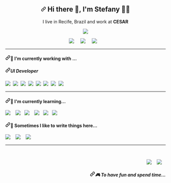 <article class="markdown-body entry-content container-lg f5" itemprop="text"><h1 align="center" dir="auto"><a id="user-content--hi-there--im-stefany---" class="anchor" aria-hidden="true" href="#-hi-there--im-stefany---"><svg class="octicon octicon-link" viewBox="0 0 16 16" version="1.1" width="16" height="16" aria-hidden="true"><path fill-rule="evenodd" d="M7.775 3.275a.75.75 0 001.06 1.06l1.25-1.25a2 2 0 112.83 2.83l-2.5 2.5a2 2 0 01-2.83 0 .75.75 0 00-1.06 1.06 3.5 3.5 0 004.95 0l2.5-2.5a3.5 3.5 0 00-4.95-4.95l-1.25 1.25zm-4.69 9.64a2 2 0 010-2.83l2.5-2.5a2 2 0 012.83 0 .75.75 0 001.06-1.06 3.5 3.5 0 00-4.95 0l-2.5 2.5a3.5 3.5 0 004.95 4.95l1.25-1.25a.75.75 0 00-1.06-1.06l-1.25 1.25a2 2 0 01-2.83 0z"></path></svg></a> Hi there <g-emoji class="g-emoji" alias="wave" fallback-src="https://github.githubassets.com/images/icons/emoji/unicode/1f44b.png">👋</g-emoji>, I'm Stefany  <g-emoji class="g-emoji" alias="woman_technologist" fallback-src="https://github.githubassets.com/images/icons/emoji/unicode/1f469-1f4bb.png">👩‍💻</g-emoji> </h1>
<p align="center" dir="auto">
  I live in Recife, Brazil and work at <b>CESAR</b> 
</p>
<p align="center" dir="auto">
  <a href="#"><img src="https://camo.githubusercontent.com/8aa356ccbcdc43749eeff29451b6edff2f0c3cbc0337c9c103b6682cb1ede8cd/68747470733a2f2f76697369746f722d62616467652e676c697463682e6d652f62616467653f706167655f69643d53746566616e79566173632e53746566616e79566173633f3f7374796c653d666f722d7468652d6261646765266c6f676f3d6170707665796f72" data-canonical-src="https://visitor-badge.glitch.me/badge?page_id=StefanyVasc.StefanyVasc??style=for-the-badge&amp;logo=appveyor" style="max-width: 100%;"></a>
</p>
<p align="center" dir="auto">
  <a href="https://twitter.com/stefany_vasc" rel="nofollow"><img src="https://camo.githubusercontent.com/e1c2fd3bcd4ed13889ed78d1e814261a7cfbc79ae826198b7813850b15a8d956/68747470733a2f2f696d672e736869656c64732e696f2f62616467652f747769747465722d2532333144413146322e7376673f267374796c653d666f722d7468652d6261646765266c6f676f3d74776974746572266c6f676f436f6c6f723d7768697465" data-canonical-src="https://img.shields.io/badge/twitter-%231DA1F2.svg?&amp;style=for-the-badge&amp;logo=twitter&amp;logoColor=white" style="max-width: 100%;"></a>&nbsp;&nbsp;&nbsp;&nbsp;
  <a href="https://www.linkedin.com/in/stefanyvasconcelos/" rel="nofollow"><img src="https://camo.githubusercontent.com/a493f6833f99fb3c85788d6d9305e6b7a42b838e5ee5d138fd9a8214a7e77472/68747470733a2f2f696d672e736869656c64732e696f2f62616467652f6c696e6b6564696e2d2532333030373742352e7376673f267374796c653d666f722d7468652d6261646765266c6f676f3d6c696e6b6564696e266c6f676f436f6c6f723d7768697465" data-canonical-src="https://img.shields.io/badge/linkedin-%230077B5.svg?&amp;style=for-the-badge&amp;logo=linkedin&amp;logoColor=white" style="max-width: 100%;"></a>&nbsp;&nbsp;&nbsp;&nbsp;
  <a href="mailto:stefany.vasc.sa@gmail.com?subject=Olá%20Stefany"><img src="https://camo.githubusercontent.com/2e31b0d0e07e5431ee3f85689b488016d52a4fb97e523ae497023a9746e2e52e/68747470733a2f2f696d672e736869656c64732e696f2f62616467652f676d61696c2d2532334431343833362e7376673f267374796c653d666f722d7468652d6261646765266c6f676f3d676d61696c266c6f676f436f6c6f723d7768697465" data-canonical-src="https://img.shields.io/badge/gmail-%23D14836.svg?&amp;style=for-the-badge&amp;logo=gmail&amp;logoColor=white" style="max-width: 100%;"></a>&nbsp;&nbsp;&nbsp;&nbsp;
</p>
<hr>
<h4 dir="auto"><a id="user-content---im-currently-working-with-" class="anchor" aria-hidden="true" href="#--im-currently-working-with-"><svg class="octicon octicon-link" viewBox="0 0 16 16" version="1.1" width="16" height="16" aria-hidden="true"><path fill-rule="evenodd" d="M7.775 3.275a.75.75 0 001.06 1.06l1.25-1.25a2 2 0 112.83 2.83l-2.5 2.5a2 2 0 01-2.83 0 .75.75 0 00-1.06 1.06 3.5 3.5 0 004.95 0l2.5-2.5a3.5 3.5 0 00-4.95-4.95l-1.25 1.25zm-4.69 9.64a2 2 0 010-2.83l2.5-2.5a2 2 0 012.83 0 .75.75 0 001.06-1.06 3.5 3.5 0 00-4.95 0l-2.5 2.5a3.5 3.5 0 004.95 4.95l1.25-1.25a.75.75 0 00-1.06-1.06l-1.25 1.25a2 2 0 01-2.83 0z"></path></svg></a><g-emoji class="g-emoji" alias="telescope" fallback-src="https://github.githubassets.com/images/icons/emoji/unicode/1f52d.png">🔭</g-emoji>  I’m currently working with ...</h4>
<h5 dir="auto"><a id="user-content-ui-developer" class="anchor" aria-hidden="true" href="#ui-developer"><svg class="octicon octicon-link" viewBox="0 0 16 16" version="1.1" width="16" height="16" aria-hidden="true"><path fill-rule="evenodd" d="M7.775 3.275a.75.75 0 001.06 1.06l1.25-1.25a2 2 0 112.83 2.83l-2.5 2.5a2 2 0 01-2.83 0 .75.75 0 00-1.06 1.06 3.5 3.5 0 004.95 0l2.5-2.5a3.5 3.5 0 00-4.95-4.95l-1.25 1.25zm-4.69 9.64a2 2 0 010-2.83l2.5-2.5a2 2 0 012.83 0 .75.75 0 001.06-1.06 3.5 3.5 0 00-4.95 0l-2.5 2.5a3.5 3.5 0 004.95 4.95l1.25-1.25a.75.75 0 00-1.06-1.06l-1.25 1.25a2 2 0 01-2.83 0z"></path></svg></a>UI Developer</h5>
<p dir="auto">
  <a target="_blank" rel="noopener noreferrer" href="https://camo.githubusercontent.com/92acee6631856371ba17a0dbb1b044948dab754954db0ca32a34b83ebd254392/68747470733a2f2f696d672e736869656c64732e696f2f62616467652f68746d6c352532302d2532336533346632362e7376673f267374796c653d666f722d7468652d6261646765266c6f676f3d68746d6c35266c6f676f436f6c6f723d7768697465"><img src="https://camo.githubusercontent.com/92acee6631856371ba17a0dbb1b044948dab754954db0ca32a34b83ebd254392/68747470733a2f2f696d672e736869656c64732e696f2f62616467652f68746d6c352532302d2532336533346632362e7376673f267374796c653d666f722d7468652d6261646765266c6f676f3d68746d6c35266c6f676f436f6c6f723d7768697465" data-canonical-src="https://img.shields.io/badge/html5%20-%23e34f26.svg?&amp;style=for-the-badge&amp;logo=html5&amp;logoColor=white" style="max-width: 100%;"></a>&nbsp;&nbsp;<a target="_blank" rel="noopener noreferrer" href="https://camo.githubusercontent.com/1ed25c5e93c387a74ce11eb6b6a94659235636df2c1b3ae75817b271c83f1be4/68747470733a2f2f696d672e736869656c64732e696f2f62616467652f435353332d3135373242363f267374796c653d666f722d7468652d6261646765266c6f676f3d63737333266c6f676f436f6c6f723d7768697465"><img src="https://camo.githubusercontent.com/1ed25c5e93c387a74ce11eb6b6a94659235636df2c1b3ae75817b271c83f1be4/68747470733a2f2f696d672e736869656c64732e696f2f62616467652f435353332d3135373242363f267374796c653d666f722d7468652d6261646765266c6f676f3d63737333266c6f676f436f6c6f723d7768697465" data-canonical-src="https://img.shields.io/badge/CSS3-1572B6?&amp;style=for-the-badge&amp;logo=css3&amp;logoColor=white" style="max-width: 100%;"></a>&nbsp;&nbsp;<a target="_blank" rel="noopener noreferrer" href="https://camo.githubusercontent.com/9d07c04bdd98c662d5df9d4e1cc1de8446ffeaebca330feb161f1fb8e1188204/68747470733a2f2f696d672e736869656c64732e696f2f62616467652f4a6176615363726970742d4637444631453f7374796c653d666f722d7468652d6261646765266c6f676f3d6a617661736372697074266c6f676f436f6c6f723d626c61636b"><img src="https://camo.githubusercontent.com/9d07c04bdd98c662d5df9d4e1cc1de8446ffeaebca330feb161f1fb8e1188204/68747470733a2f2f696d672e736869656c64732e696f2f62616467652f4a6176615363726970742d4637444631453f7374796c653d666f722d7468652d6261646765266c6f676f3d6a617661736372697074266c6f676f436f6c6f723d626c61636b" data-canonical-src="https://img.shields.io/badge/JavaScript-F7DF1E?style=for-the-badge&amp;logo=javascript&amp;logoColor=black" style="max-width: 100%;"></a>&nbsp;&nbsp;<a target="_blank" rel="noopener noreferrer" href="https://camo.githubusercontent.com/268ac512e333b69600eb9773a8f80b7a251f4d6149642a50a551d4798183d621/68747470733a2f2f696d672e736869656c64732e696f2f62616467652f52656163742d3230323332413f7374796c653d666f722d7468652d6261646765266c6f676f3d7265616374266c6f676f436f6c6f723d363144414642"><img src="https://camo.githubusercontent.com/268ac512e333b69600eb9773a8f80b7a251f4d6149642a50a551d4798183d621/68747470733a2f2f696d672e736869656c64732e696f2f62616467652f52656163742d3230323332413f7374796c653d666f722d7468652d6261646765266c6f676f3d7265616374266c6f676f436f6c6f723d363144414642" data-canonical-src="https://img.shields.io/badge/React-20232A?style=for-the-badge&amp;logo=react&amp;logoColor=61DAFB" style="max-width: 100%;"></a>&nbsp;&nbsp;<a target="_blank" rel="noopener noreferrer" href="https://camo.githubusercontent.com/b13ed67c809178963ce9d538175b02649800772be1ce0cb02da5879e5614e236/68747470733a2f2f696d672e736869656c64732e696f2f62616467652f426f6f7473747261702d3536334437433f7374796c653d666f722d7468652d6261646765266c6f676f3d626f6f747374726170266c6f676f436f6c6f723d7768697465"><img src="https://camo.githubusercontent.com/b13ed67c809178963ce9d538175b02649800772be1ce0cb02da5879e5614e236/68747470733a2f2f696d672e736869656c64732e696f2f62616467652f426f6f7473747261702d3536334437433f7374796c653d666f722d7468652d6261646765266c6f676f3d626f6f747374726170266c6f676f436f6c6f723d7768697465" data-canonical-src="https://img.shields.io/badge/Bootstrap-563D7C?style=for-the-badge&amp;logo=bootstrap&amp;logoColor=white" style="max-width: 100%;"></a>&nbsp;&nbsp;<a target="_blank" rel="noopener noreferrer" href="https://camo.githubusercontent.com/966e3a3e09e37caf17e36b366fb174ba6d76ea219bacb04379194df6430cb4ea/68747470733a2f2f696d672e736869656c64732e696f2f62616467652f736173732532302d2532336363363639392e7376673f267374796c653d666f722d7468652d6261646765266c6f676f3d73617373266c6f676f436f6c6f723d7768697465"><img src="https://camo.githubusercontent.com/966e3a3e09e37caf17e36b366fb174ba6d76ea219bacb04379194df6430cb4ea/68747470733a2f2f696d672e736869656c64732e696f2f62616467652f736173732532302d2532336363363639392e7376673f267374796c653d666f722d7468652d6261646765266c6f676f3d73617373266c6f676f436f6c6f723d7768697465" data-canonical-src="https://img.shields.io/badge/sass%20-%23cc6699.svg?&amp;style=for-the-badge&amp;logo=sass&amp;logoColor=white" style="max-width: 100%;"></a>&nbsp;&nbsp;<a target="_blank" rel="noopener noreferrer" href="https://camo.githubusercontent.com/599f8758693f3a035dec7dd2154c464d9f701a7c8b5d50f12badae6e15d00754/68747470733a2f2f696d672e736869656c64732e696f2f62616467652f536b657463682d4637423530303f7374796c653d666f722d7468652d6261646765266c6f676f3d736b65746368266c6f676f436f6c6f723d7768697465"><img src="https://camo.githubusercontent.com/599f8758693f3a035dec7dd2154c464d9f701a7c8b5d50f12badae6e15d00754/68747470733a2f2f696d672e736869656c64732e696f2f62616467652f536b657463682d4637423530303f7374796c653d666f722d7468652d6261646765266c6f676f3d736b65746368266c6f676f436f6c6f723d7768697465" data-canonical-src="https://img.shields.io/badge/Sketch-F7B500?style=for-the-badge&amp;logo=sketch&amp;logoColor=white" style="max-width: 100%;"></a>&nbsp;&nbsp;<a target="_blank" rel="noopener noreferrer" href="https://camo.githubusercontent.com/b54d2e6bf5f15ddf3dd884b7d1bf21c7d5cc8798d119d74a6538c1a1b583a49b/68747470733a2f2f696d672e736869656c64732e696f2f62616467652f446f636b65722d3234393645443f7374796c653d666f722d7468652d6261646765266c6f676f3d646f636b6572266c6f676f436f6c6f723d7768697465"><img src="https://camo.githubusercontent.com/b54d2e6bf5f15ddf3dd884b7d1bf21c7d5cc8798d119d74a6538c1a1b583a49b/68747470733a2f2f696d672e736869656c64732e696f2f62616467652f446f636b65722d3234393645443f7374796c653d666f722d7468652d6261646765266c6f676f3d646f636b6572266c6f676f436f6c6f723d7768697465" data-canonical-src="https://img.shields.io/badge/Docker-2496ED?style=for-the-badge&amp;logo=docker&amp;logoColor=white" style="max-width: 100%;"></a>&nbsp;&nbsp;
</p>
<hr>
<h4 dir="auto"><a id="user-content---im-currently-learning" class="anchor" aria-hidden="true" href="#--im-currently-learning"><svg class="octicon octicon-link" viewBox="0 0 16 16" version="1.1" width="16" height="16" aria-hidden="true"><path fill-rule="evenodd" d="M7.775 3.275a.75.75 0 001.06 1.06l1.25-1.25a2 2 0 112.83 2.83l-2.5 2.5a2 2 0 01-2.83 0 .75.75 0 00-1.06 1.06 3.5 3.5 0 004.95 0l2.5-2.5a3.5 3.5 0 00-4.95-4.95l-1.25 1.25zm-4.69 9.64a2 2 0 010-2.83l2.5-2.5a2 2 0 012.83 0 .75.75 0 001.06-1.06 3.5 3.5 0 00-4.95 0l-2.5 2.5a3.5 3.5 0 004.95 4.95l1.25-1.25a.75.75 0 00-1.06-1.06l-1.25 1.25a2 2 0 01-2.83 0z"></path></svg></a><g-emoji class="g-emoji" alias="seedling" fallback-src="https://github.githubassets.com/images/icons/emoji/unicode/1f331.png">🌱</g-emoji>  I'm currently learning...</h4>
<p dir="auto">
  <a target="_blank" rel="noopener noreferrer" href="https://camo.githubusercontent.com/6cf9abe9d706421df40ff4feff208a5728df2b77f9eb21f24d09df00a0d69203/68747470733a2f2f696d672e736869656c64732e696f2f62616467652f547970655363726970742d3030374143433f7374796c653d666f722d7468652d6261646765266c6f676f3d74797065736372697074266c6f676f436f6c6f723d7768697465"><img src="https://camo.githubusercontent.com/6cf9abe9d706421df40ff4feff208a5728df2b77f9eb21f24d09df00a0d69203/68747470733a2f2f696d672e736869656c64732e696f2f62616467652f547970655363726970742d3030374143433f7374796c653d666f722d7468652d6261646765266c6f676f3d74797065736372697074266c6f676f436f6c6f723d7768697465" data-canonical-src="https://img.shields.io/badge/TypeScript-007ACC?style=for-the-badge&amp;logo=typescript&amp;logoColor=white" style="max-width: 100%;"></a>&nbsp;&nbsp;&nbsp;&nbsp;<a target="_blank" rel="noopener noreferrer" href="https://camo.githubusercontent.com/335bfdb8941e81035404469560bf43f6dab3f0f546e6597292037458cccf8a1e/68747470733a2f2f696d672e736869656c64732e696f2f62616467652f6e6578742e6a732d3030303030303f7374796c653d666f722d7468652d6261646765266c6f676f3d6e6578742e6a73266c6f676f436f6c6f723d7768697465"><img src="https://camo.githubusercontent.com/335bfdb8941e81035404469560bf43f6dab3f0f546e6597292037458cccf8a1e/68747470733a2f2f696d672e736869656c64732e696f2f62616467652f6e6578742e6a732d3030303030303f7374796c653d666f722d7468652d6261646765266c6f676f3d6e6578742e6a73266c6f676f436f6c6f723d7768697465" data-canonical-src="https://img.shields.io/badge/next.js-000000?style=for-the-badge&amp;logo=next.js&amp;logoColor=white" style="max-width: 100%;"></a>&nbsp;&nbsp;&nbsp;<a target="_blank" rel="noopener noreferrer" href="https://camo.githubusercontent.com/f3dc139d1f72935e63051e92a842c47c4b040004e3c4edf5430fbf8b3e1a6dd4/68747470733a2f2f696d672e736869656c64732e696f2f62616467652f6e6f64652e6a732532302d2532333333393933332e7376673f267374796c653d666f722d7468652d6261646765266c6f676f3d6e6f64652e6a73266c6f676f436f6c6f723d7768697465"><img src="https://camo.githubusercontent.com/f3dc139d1f72935e63051e92a842c47c4b040004e3c4edf5430fbf8b3e1a6dd4/68747470733a2f2f696d672e736869656c64732e696f2f62616467652f6e6f64652e6a732532302d2532333333393933332e7376673f267374796c653d666f722d7468652d6261646765266c6f676f3d6e6f64652e6a73266c6f676f436f6c6f723d7768697465" data-canonical-src="https://img.shields.io/badge/node.js%20-%23339933.svg?&amp;style=for-the-badge&amp;logo=node.js&amp;logoColor=white" style="max-width: 100%;"></a>&nbsp;&nbsp;&nbsp;&nbsp;<a target="_blank" rel="noopener noreferrer" href="https://camo.githubusercontent.com/0b9bce580a369d91352cf37397f1e079ef104531fc0bc53a145deb8f43fca535/68747470733a2f2f696d672e736869656c64732e696f2f62616467652f52656163745f4e61746976652d3230323332413f7374796c653d666f722d7468652d6261646765266c6f676f3d7265616374266c6f676f436f6c6f723d363144414642"><img src="https://camo.githubusercontent.com/0b9bce580a369d91352cf37397f1e079ef104531fc0bc53a145deb8f43fca535/68747470733a2f2f696d672e736869656c64732e696f2f62616467652f52656163745f4e61746976652d3230323332413f7374796c653d666f722d7468652d6261646765266c6f676f3d7265616374266c6f676f436f6c6f723d363144414642" data-canonical-src="https://img.shields.io/badge/React_Native-20232A?style=for-the-badge&amp;logo=react&amp;logoColor=61DAFB" style="max-width: 100%;"></a>&nbsp;&nbsp;&nbsp;<a target="_blank" rel="noopener noreferrer" href="https://camo.githubusercontent.com/41735ac37a51d5ee84ea29e8e883bab7f92b005f81bb7a4d6c2f550989c0e80c/68747470733a2f2f696d672e736869656c64732e696f2f62616467652f7374796c6564636f6d706f6e656e74732532302d2532336462373039332e7376673f267374796c653d666f722d7468652d6261646765266c6f676f3d7374796c65642d636f6d706f6e656e7473266c6f676f436f6c6f723d7768697465"><img src="https://camo.githubusercontent.com/41735ac37a51d5ee84ea29e8e883bab7f92b005f81bb7a4d6c2f550989c0e80c/68747470733a2f2f696d672e736869656c64732e696f2f62616467652f7374796c6564636f6d706f6e656e74732532302d2532336462373039332e7376673f267374796c653d666f722d7468652d6261646765266c6f676f3d7374796c65642d636f6d706f6e656e7473266c6f676f436f6c6f723d7768697465" data-canonical-src="https://img.shields.io/badge/styledcomponents%20-%23db7093.svg?&amp;style=for-the-badge&amp;logo=styled-components&amp;logoColor=white" style="max-width: 100%;"></a>&nbsp;&nbsp;&nbsp;<a target="_blank" rel="noopener noreferrer" href="https://camo.githubusercontent.com/6ed52d609c172e224ef85ea6de45140ea0eb5617d5baf27616c12e0486eef53e/68747470733a2f2f696d672e736869656c64732e696f2f62616467652f6a6573742532302d2532336332313332352e7376673f267374796c653d666f722d7468652d6261646765266c6f676f3d6a657374266c6f676f436f6c6f723d7768697465"><img src="https://camo.githubusercontent.com/6ed52d609c172e224ef85ea6de45140ea0eb5617d5baf27616c12e0486eef53e/68747470733a2f2f696d672e736869656c64732e696f2f62616467652f6a6573742532302d2532336332313332352e7376673f267374796c653d666f722d7468652d6261646765266c6f676f3d6a657374266c6f676f436f6c6f723d7768697465" data-canonical-src="https://img.shields.io/badge/jest%20-%23c21325.svg?&amp;style=for-the-badge&amp;logo=jest&amp;logoColor=white" style="max-width: 100%;"></a>&nbsp;&nbsp;&nbsp;
</p>
<p align="right" dir="auto">
</p><h4 dir="auto"><a id="user-content---sometimes-i-like-to-write-things-here" class="anchor" aria-hidden="true" href="#--sometimes-i-like-to-write-things-here"><svg class="octicon octicon-link" viewBox="0 0 16 16" version="1.1" width="16" height="16" aria-hidden="true"><path fill-rule="evenodd" d="M7.775 3.275a.75.75 0 001.06 1.06l1.25-1.25a2 2 0 112.83 2.83l-2.5 2.5a2 2 0 01-2.83 0 .75.75 0 00-1.06 1.06 3.5 3.5 0 004.95 0l2.5-2.5a3.5 3.5 0 00-4.95-4.95l-1.25 1.25zm-4.69 9.64a2 2 0 010-2.83l2.5-2.5a2 2 0 012.83 0 .75.75 0 001.06-1.06 3.5 3.5 0 00-4.95 0l-2.5 2.5a3.5 3.5 0 004.95 4.95l1.25-1.25a.75.75 0 00-1.06-1.06l-1.25 1.25a2 2 0 01-2.83 0z"></path></svg></a><g-emoji class="g-emoji" alias="speech_balloon" fallback-src="https://github.githubassets.com/images/icons/emoji/unicode/1f4ac.png">💬</g-emoji>  Sometimes I like to write things here...</h4>
  <a href="https://dev.to/stefanyvasc" rel="nofollow"><img src="https://camo.githubusercontent.com/53ede7ea380d03fa347ad4061200210e486497ce92e000e79cfe1de3534118b7/68747470733a2f2f696d672e736869656c64732e696f2f62616467652f4445562e544f2d2532333041304130412e7376673f267374796c653d666f722d7468652d6261646765266c6f676f3d6465762d646f742d746f266c6f676f436f6c6f723d7768697465" data-canonical-src="https://img.shields.io/badge/DEV.TO-%230A0A0A.svg?&amp;style=for-the-badge&amp;logo=dev-dot-to&amp;logoColor=white" style="max-width: 100%;"></a>&nbsp;&nbsp;&nbsp;
  <a href="https://medium.com/@stefany.vasc.sa" rel="nofollow"><img src="https://camo.githubusercontent.com/49c80c79c674e543c2c7c2ee7930cc15791f4bd56da17c4b3c91c273349bef8d/68747470733a2f2f696d672e736869656c64732e696f2f62616467652f6d656469756d2d2532333132313030452e7376673f267374796c653d666f722d7468652d6261646765266c6f676f3d6d656469756d266c6f676f436f6c6f723d7768697465" data-canonical-src="https://img.shields.io/badge/medium-%2312100E.svg?&amp;style=for-the-badge&amp;logo=medium&amp;logoColor=white" style="max-width: 100%;"></a>&nbsp;&nbsp;&nbsp;
  <a href="https://stefanysa.tech/" rel="nofollow"><img src="https://camo.githubusercontent.com/f450ea7901bb752d66560309c1874ca5e2cf7134c38a6df93bd2ea496df8cf1c/68747470733a2f2f696d672e736869656c64732e696f2f62616467652f2d4d79253230426c6f672d3137626636333f267374796c653d666f722d7468652d6261646765266c6f676f3d626c6f67266c6f676f436f6c6f723d626c61636b" data-canonical-src="https://img.shields.io/badge/-My%20Blog-17bf63?&amp;style=for-the-badge&amp;logo=blog&amp;logoColor=black" style="max-width: 100%;"></a>&nbsp;&nbsp;&nbsp;
<p dir="auto"></p>
<hr>
<br>
<p align="right" dir="auto">
  <a href="https://open.spotify.com/playlist/2w8GYqYdH6ve3g0nGcJcgE?si=7bCl8yynR2Saz4VPR6mDXQ" rel="nofollow"><img src="https://camo.githubusercontent.com/c66a3368b0d8d1f0e10521fb1be14fc0b500d095d9e0479fa0f63aecfda2e63f/68747470733a2f2f696d672e736869656c64732e696f2f62616467652f73706f746966792d2532333145443736302e7376673f267374796c653d666f722d7468652d6261646765266c6f676f3d73706f74696679266c6f676f436f6c6f723d7768697465" data-canonical-src="https://img.shields.io/badge/spotify-%231ED760.svg?&amp;style=for-the-badge&amp;logo=spotify&amp;logoColor=white" style="max-width: 100%;"></a>&nbsp;&nbsp;&nbsp;
  <a href="/StefanyVasc/StefanyVasc/blob/master/steamcommunity.com/id/SteVasc"><img src="https://camo.githubusercontent.com/487b3e68805b5ef171b3aaf9d12151bdd52f16b33a0b975d2306800e8381a6c0/68747470733a2f2f696d672e736869656c64732e696f2f62616467652f537465616d2d2532333030303030302e7376673f267374796c653d666f722d7468652d6261646765266c6f676f3d737465616d266c6f676f436f6c6f723d7768697465" data-canonical-src="https://img.shields.io/badge/Steam-%23000000.svg?&amp;style=for-the-badge&amp;logo=steam&amp;logoColor=white" style="max-width: 100%;"></a>&nbsp;&nbsp;&nbsp;
  </p><h5 align="right" dir="auto"><a id="user-content--to-have-fun-and-spend-time" class="anchor" aria-hidden="true" href="#-to-have-fun-and-spend-time"><svg class="octicon octicon-link" viewBox="0 0 16 16" version="1.1" width="16" height="16" aria-hidden="true"><path fill-rule="evenodd" d="M7.775 3.275a.75.75 0 001.06 1.06l1.25-1.25a2 2 0 112.83 2.83l-2.5 2.5a2 2 0 01-2.83 0 .75.75 0 00-1.06 1.06 3.5 3.5 0 004.95 0l2.5-2.5a3.5 3.5 0 00-4.95-4.95l-1.25 1.25zm-4.69 9.64a2 2 0 010-2.83l2.5-2.5a2 2 0 012.83 0 .75.75 0 001.06-1.06 3.5 3.5 0 00-4.95 0l-2.5 2.5a3.5 3.5 0 004.95 4.95l1.25-1.25a.75.75 0 00-1.06-1.06l-1.25 1.25a2 2 0 01-2.83 0z"></path></svg></a><g-emoji class="g-emoji" alias="video_game" fallback-src="https://github.githubassets.com/images/icons/emoji/unicode/1f3ae.png">🎮</g-emoji> To have fun and spend time...</h5>
<p dir="auto"></p>
</article>
